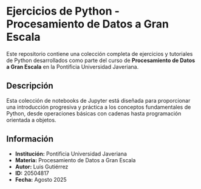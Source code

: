 # Ejercicios de Python - Procesamiento de Datos a Gran Escala

Este repositorio contiene una colección completa de ejercicios y tutoriales de Python desarrollados como parte del curso de **Procesamiento de Datos a Gran Escala** en la Pontificia Universidad Javeriana.

## Descripción

Esta colección de notebooks de Jupyter está diseñada para proporcionar una introducción progresiva y práctica a los conceptos fundamentales de Python, desde operaciones básicas con cadenas hasta programación orientada a objetos.

## Información

- **Institución:** Pontificia Universidad Javeriana
- **Materia:** Procesamiento de Datos a Gran Escala
- **Autor:** Luis Gutiérrez
- **ID:** 20504817
- **Fecha:** Agosto 2025
